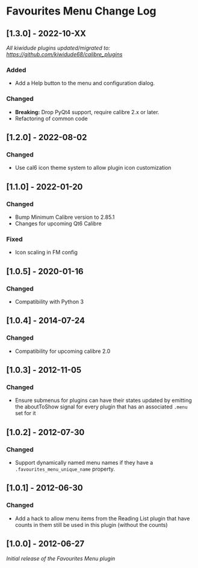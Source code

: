 # Favourites Menu Change Log

## [1.3.0] - 2022-10-XX
_All kiwidude plugins updated/migrated to: https://github.com/kiwidude68/calibre_plugins_
### Added
- Add a Help button to the menu and configuration dialog.
### Changed
- **Breaking:** Drop PyQt4 support, require calibre 2.x or later.
- Refactoring of common code

## [1.2.0] - 2022-08-02
### Changed
- Use cal6 icon theme system to allow plugin icon customization

## [1.1.0] - 2022-01-20
### Changed
- Bump Minimum Calibre version to 2.85.1
- Changes for upcoming Qt6 Calibre
### Fixed
- Icon scaling in FM config

## [1.0.5] - 2020-01-16
### Changed
- Compatibility with Python 3

## [1.0.4] - 2014-07-24
### Changed
- Compatibility for upcoming calibre 2.0

## [1.0.3] - 2012-11-05
### Changed
- Ensure submenus for plugins can have their states updated by emitting the aboutToShow signal for every plugin that has an associated `.menu` set for it

## [1.0.2] - 2012-07-30
### Changed
- Support dynamically named menu names if they have a `.favourites_menu_unique_name` property.

## [1.0.1] - 2012-06-30
### Changed
- Add a hack to allow menu items from the Reading List plugin that have counts in them still be used in this plugin (without the counts)

## [1.0.0] - 2012-06-27
_Initial release of the Favourites Menu plugin_

